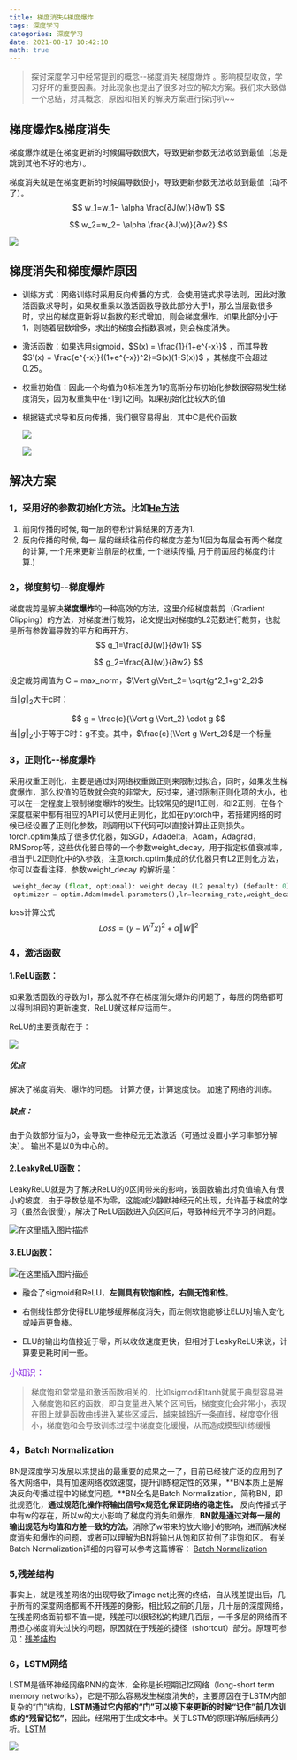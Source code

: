 ```yaml
---
title: 梯度消失&梯度爆炸
tags: 深度学习
categories: 深度学习
date: 2021-08-17 10:42:10
math: true
---
```



> 探讨深度学习中经常提到的概念--梯度消失 梯度爆炸 。影响模型收敛，学习好坏的重要因素。对此现象也提出了很多对应的解决方案。我们来大致做一个总结，对其概念，原因和相关的解决方案进行探讨叭~~

## 梯度爆炸&梯度消失

梯度爆炸就是在梯度更新的时候偏导数很大，导致更新参数无法收敛到最值（总是跳到其他不好的地方）。

梯度消失就是在梯度更新的时候偏导数很小，导致更新参数无法收敛到最值（动不了）。
$$
w_1=w_1− \alpha \frac{∂J(w)}{∂w1} 
$$

$$
w_2=w_2− \alpha \frac{∂J(w)}{∂w2}
$$

![](https://img-blog.csdn.net/20180313201807699?watermark/2/text/Ly9ibG9nLmNzZG4ubmV0L2d1b2xpbmRvbmdnbGQ=/font/5a6L5L2T/fontsize/400/fill/I0JBQkFCMA==/dissolve/70)

## 梯度消失和梯度爆炸原因

- 训练方式：网络训练时采用反向传播的方式，会使用链式求导法则，因此对激活函数求导时，如果权重乘以激活函数导数此部分大于1，那么当层数很多时，求出的梯度更新将以指数的形式增加，则会梯度爆炸。如果此部分小于1，则随着层数增多，求出的梯度会指数衰减，则会梯度消失。

- 激活函数：如果选用sigmoid，$S(x) = \frac{1}{1+e^{-x}}$ ，而其导数 $S'(x) = \frac{e^{-x}}{(1+e^{-x})^2}=S(x)(1-S(x))$ ，其梯度不会超过0.25。

- 权重初始值：因此一个均值为0标准差为1的高斯分布初始化参数很容易发生梯度消失，因为权重集中在-1到1之间。如果初始化比较大的值

- 根据链式求导和反向传播，我们很容易得出，其中C是代价函数

  ![](https://img-blog.csdn.net/2018080717114969?watermark/2/text/aHR0cHM6Ly9ibG9nLmNzZG4ubmV0L2p1bmp1bjE1MDAxMzY1Mg==/font/5a6L5L2T/fontsize/400/fill/I0JBQkFCMA==/dissolve/70)

  ![](https://img-blog.csdnimg.cn/20190410214837528.png?x-oss-process=image/watermark,type_ZmFuZ3poZW5naGVpdGk,shadow_10,text_aHR0cHM6Ly9ibG9nLmNzZG4ubmV0L3FxXzQyODIzMDQz,size_16,color_FFFFFF,t_70)

## 解决方案

### 1，采用好的参数初始化方法。比如[He方法](https://blog.csdn.net/u010505915/article/details/106608922/?utm_medium=distribute.pc_relevant.none-task-blog-2~default~baidujs_baidulandingword~default-0.base&spm=1001.2101.3001.4242)

1. 前向传播的时候, 每一层的卷积计算结果的方差为1.
2. 反向传播的时候, 每一 层的继续往前传的梯度方差为1(因为每层会有两个梯度的计算, 一个用来更新当前层的权重, 一个继续传播, 用于前面层的梯度的计算.)

### 2，梯度剪切--梯度爆炸

梯度裁剪是解决**梯度爆炸**的一种高效的方法，这里介绍梯度裁剪（Gradient Clipping）的方法，对梯度进行裁剪，论文提出对梯度的L2范数进行裁剪，也就是所有参数偏导数的平方和再开方。
$$
g_1=\frac{∂J(w)}{∂w1} 
$$

$$
g_2=\frac{∂J(w)}{∂w2}
$$

设定裁剪阈值为 C = max_norm，$\Vert g\Vert_2= \sqrt{g^2_1+g^2_2}$

当$\Vert g\Vert_2$大于c时：

$$
g = \frac{c}{\Vert g \Vert_2} \cdot g
$$
当$\Vert g\Vert_2$小于等于C时：g不变。其中，$\frac{c}{\Vert g \Vert_2}$是一个标量

### 3，正则化--梯度爆炸

​		采用权重正则化，主要是通过对网络权重做正则来限制过拟合，同时，如果发生梯度爆炸，那么权值的范数就会变的非常大，反过来，通过限制正则化项的大小，也可以在一定程度上限制梯度爆炸的发生。比较常见的是l1正则，和l2正则，在各个深度框架中都有相应的API可以使用正则化，比如在pytorch中，若搭建网络的时候已经设置了正则化参数，则调用以下代码可以直接计算出正则损失。
​		torch.optim集成了很多优化器，如SGD，Adadelta，Adam，Adagrad，RMSprop等，这些优化器自带的一个参数weight_decay，用于指定权值衰减率，相当于L2正则化中的λ参数，注意torch.optim集成的优化器只有L2正则化方法，你可以查看注释，参数weight_decay 的解析是：

```python
 weight_decay (float, optional): weight decay (L2 penalty) (default: 0)
 optimizer = optim.Adam(model.parameters(),lr=learning_rate,weight_decay=0.01)
```

loss计算公式
$$
Loss = (y-W^Tx)^2+\alpha {\Vert W \Vert}^2
$$

### 4，激活函数

#### 1.ReLU函数：

如果激活函数的导数为1，那么就不存在梯度消失爆炸的问题了，每层的网络都可以得到相同的更新速度，ReLU就这样应运而生。

ReLU的主要贡献在于：

![](https://img-blog.csdnimg.cn/20190410221031730.png?x-oss-process=image/watermark,type_ZmFuZ3poZW5naGVpdGk,shadow_10,text_aHR0cHM6Ly9ibG9nLmNzZG4ubmV0L3FxXzQyODIzMDQz,size_16,color_FFFFFF,t_70)

##### 优点

解决了梯度消失、爆炸的问题。
计算方便，计算速度快。
加速了网络的训练。

##### 缺点：

由于负数部分恒为0，会导致一些神经元无法激活（可通过设置小学习率部分解决）。
输出不是以0为中心的。

#### 2.LeakyReLU函数：

LeakyReLU就是为了解决ReLU的0区间带来的影响，该函数输出对负值输入有很小的坡度，由于导数总是不为零，这能减少静默神经元的出现，允许基于梯度的学习（虽然会很慢），解决了ReLU函数进入负区间后，导致神经元不学习的问题。

![在这里插入图片描述](https://img-blog.csdnimg.cn/20190410221531939.png?x-oss-process=image/watermark,type_ZmFuZ3poZW5naGVpdGk,shadow_10,text_aHR0cHM6Ly9ibG9nLmNzZG4ubmV0L3FxXzQyODIzMDQz,size_16,color_FFFFFF,t_70)

#### 3.ELU函数：

![在这里插入图片描述](https://img-blog.csdnimg.cn/20190410222011377.png?x-oss-process=image/watermark,type_ZmFuZ3poZW5naGVpdGk,shadow_10,text_aHR0cHM6Ly9ibG9nLmNzZG4ubmV0L3FxXzQyODIzMDQz,size_16,color_FFFFFF,t_70)

- 融合了sigmoid和ReLU，**左侧具有软饱和性，右侧无饱和性**。

- 右侧线性部分使得ELU能够缓解梯度消失，而左侧软饱能够让ELU对输入变化或噪声更鲁棒。

- ELU的输出均值接近于零，所以收敛速度更快，但相对于LeakyReLU来说，计算要更耗时间一些。

<font size=3 color=BlueViolet>小知识：</font>

> 梯度饱和常常是和激活函数相关的，比如sigmod和tanh就属于典型容易进入梯度饱和区的函数，即自变量进入某个区间后，梯度变化会非常小，表现在图上就是函数曲线进入某些区域后，越来越趋近一条直线，梯度变化很小，梯度饱和会导致训练过程中梯度变化缓慢，从而造成模型训练缓慢

### 4，Batch Normalization

BN是深度学习发展以来提出的最重要的成果之一了，目前已经被广泛的应用到了各大网络中，具有加速网络收敛速度，提升训练稳定性的效果，**BN本质上是解决反向传播过程中的梯度问题。**BN全名是Batch Normalization，简称BN，即批规范化，**通过规范化操作将输出信号x规范化保证网络的稳定性。**
反向传播式子中有w的存在，所以w的大小影响了梯度的消失和爆炸，**BN就是通过对每一层的输出规范为均值和方差一致的方法**，消除了w带来的放大缩小的影响，进而解决梯度消失和爆炸的问题，或者可以理解为BN将输出从饱和区拉倒了非饱和区。
有关Batch Normalization详细的内容可以参考这篇博客： [Batch Normalization](http://blog.csdn.net/qq_25737169/article/details/79048516)

### 5,残差结构

事实上，就是残差网络的出现导致了image net比赛的终结，自从残差提出后，几乎所有的深度网络都离不开残差的身影，相比较之前的几层，几十层的深度网络，在残差网络面前都不值一提，残差可以很轻松的构建几百层，一千多层的网络而不用担心梯度消失过快的问题，原因就在于残差的捷径（shortcut）部分。原理可参见：[残差结构](https://zhuanlan.zhihu.com/p/42706477)

### 6，LSTM网络

LSTM是循环神经网络RNN的变体，全称是长短期记忆网络（long-short term memory networks），它是不那么容易发生梯度消失的，主要原因在于LSTM内部复杂的“门”结构，**LSTM通过它内部的“门”可以接下来更新的时候“记住”前几次训练的“残留记忆”**，因此，经常用于生成文本中。关于LSTM的原理详解后续再分析。[LSTM](https://zhuanlan.zhihu.com/p/32085405)


![](https://img-blog.csdnimg.cn/20190410224144569.png?x-oss-process=image/watermark,type_ZmFuZ3poZW5naGVpdGk,shadow_10,text_aHR0cHM6Ly9ibG9nLmNzZG4ubmV0L3FxXzQyODIzMDQz,size_16,color_FFFFFF,t_70)
